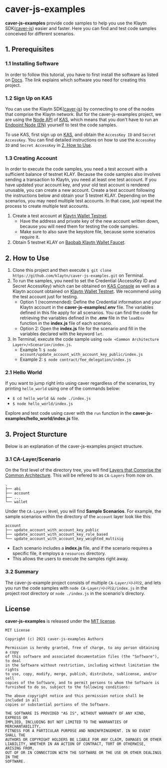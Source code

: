 # caver-js-examples
**caver-js-examples** provide code samples to help you use the Klaytn SDK([caver-js](https://github.com/klaytn/caver-js)) easier and faster. Here you can find and test code samples conceived for different scenarios.

## 1. Prerequisites
### 1.1 Installing Software
In order to follow this tutorial, you have to first install the software as listed on [Docs](https://docs.klaytn.com/bapp/sdk/caver-js/getting-started#prerequisites). The link explains which software you need for creating this project.

### 1.2 Sign Up on KAS
You can use the Klaytn SDK([caver-js](https://github.com/klaytn/caver-js)) by connecting to one of the nodes that comprise the Klaytn network. But for the caver-js-examples project, we are using the [Node API](https://refs.klaytnapi.com/en/node/latest) of [KAS](https://klaytnapi.com), which means that you don't have to run an [Endpoint Node (EN)](https://docs.klaytn.com/node/endpoint-node) yourself to test the code samples.

To use KAS, first sign up on [KAS](https://klaytnapi.com), and obtain the `AccessKey ID` and `Secret AccessKey`.
You can find detailed instructions on how to use the `AccessKey ID` and `Secret AccessKey` in [2. How to Use](https://github.com/klaytn/caver-js-examples/blob/master/README.md#2-%EC%82%AC%EC%9A%A9%EB%B2%95).

### 1.3 Creating Account
In order to execute the code samples, you need a test account with a sufficient balance of testnet KLAY.
Because the code samples also involves sending a transaction to Klaytn, you need at least one test account. If you have updated your account key, and your old test account is rendered unusable, you can create a new account. Create a test account following the instructions below and obtain your 5 testnet KLAY. Depending on the scenarios, you may need multiple test accounts. In that case, just repeat the process to create multiple test accounts.
1. Create a test account at [Klaytn Wallet Testnet](https://baobab.wallet.klaytn.com/create). 
    * Have the address and private key of the new account written down, because you will need them for testing the code samples.
    * Make sure to also save the keystore file, because some scenarios require it.
2. Obtain 5 testnet KLAY on [Baobab Klaytn Wallet Faucet](https://baobab.wallet.klaytn.com/faucet).

## 2. How to Use
1. Clone this project and then execute `$ git clone https://github.com/klaytn/caver-js-examples.git` on Terminal.
2. To run the samples, you need to set the Credential (AccessKey ID and Secret AccessKey) which can be obtained on [KAS Console](https://console.klaytnapi.com/ko/security/credential) as well as a Klaytn account obtained on [Klaytn Wallet Testnet](https://baobab.wallet.klaytn.com/create). We recommend using the test account just for testing.
    * Option 1 (recommended): Define the Credential information and your Klaytn account in the **caver-js-examples/.env** file. The variables defined in this file apply for all scenarios. You can find the code for retrieving the variables defined in the **.env** file in the `loadEnv` function in the **index.js** file of each scenario.
    * Option 2: Open the **index.js** file for the scenario and fill in the variables declared with the keyword `let`.
3. In Terminal, execute the code sample using `node <Common Architecture Layer>/<Scenario>/index.js`.
    * Example 1: `$ node account/update_account_with_account_key_public/index.js`
    * Example 2: `$ node contract/fee_delegation/index.js`
    
### 2.1 Hello World
If you want to jump right into using caver regardless of the scenarios, try printing `hello_world` using one of the commands below:
* `$ cd hello_world && node ./index.js`
* `$ node hello_world/index.js`

Explore and test code using caver with the `run` function in the **caver-js-examples/hello_world/index.js** file.

## 3. Project Sturcture
Below is an explanation of the caver-js-examples project structure.
### 3.1 CA-Layer/Scenario

On the first level of the directory tree, you will find [Layers that Comprise the Common Architecture](https://kips.klaytn.com/KIPs/kip-34#layer-diagram-of-the-common-architecture). This will be refered to as `CA-Layers` from now on.
```
.
├── abi
├── account
├── ...
└── wallet
```

Under the `CA-Layers` level, you will find **Sample Scenarios**. For example, the sample scenarios within the directory of the `account` layer look like this:
```
account
├── update_account_with_account_key_public
├── update_account_with_account_key_role_based
└── update_account_with_account_key_weighted_multisig
```
* Each scenario includes a **index.js** file, and if the scenario requires a specific file, it employs a `resources` directory.
* This allows the users to execute the samples right away.

### 3.2 Summary
The caver-js-example project consists of multiple `CA-Layer/시나리오`, and lets you run the code samples with `node CA-Layer/시나리오/index.js` in the project root directory or `node ./index.js` in the scenario's directory.

## License
**caver-js-examples** is released under the [MIT license](./LICENSE).

```
MIT License

Copyright (c) 2021 caver-js-examples Authors

Permission is hereby granted, free of charge, to any person obtaining a copy
of this software and associated documentation files (the "Software"), to deal
in the Software without restriction, including without limitation the rights
to use, copy, modify, merge, publish, distribute, sublicense, and/or sell
copies of the Software, and to permit persons to whom the Software is
furnished to do so, subject to the following conditions:

The above copyright notice and this permission notice shall be included in all
copies or substantial portions of the Software.

THE SOFTWARE IS PROVIDED "AS IS", WITHOUT WARRANTY OF ANY KIND, EXPRESS OR
IMPLIED, INCLUDING BUT NOT LIMITED TO THE WARRANTIES OF MERCHANTABILITY,
FITNESS FOR A PARTICULAR PURPOSE AND NONINFRINGEMENT. IN NO EVENT SHALL THE
AUTHORS OR COPYRIGHT HOLDERS BE LIABLE FOR ANY CLAIM, DAMAGES OR OTHER
LIABILITY, WHETHER IN AN ACTION OF CONTRACT, TORT OR OTHERWISE, ARISING FROM,
OUT OF OR IN CONNECTION WITH THE SOFTWARE OR THE USE OR OTHER DEALINGS IN THE
SOFTWARE.
```
